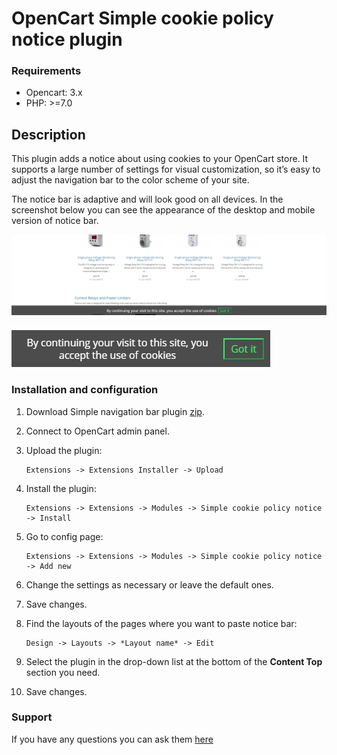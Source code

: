 # OpenCart Simple cookie policy notice plugin

### Requirements

* Opencart: 3.x
* PHP: >=7.0

## Description

This plugin adds a notice about using cookies to your OpenCart store. It supports a large number of settings for visual customization, so it’s easy to adjust the navigation bar to the color scheme of your site.

The notice bar is adaptive and will look good on all devices. In the screenshot below you can see the appearance of the desktop and mobile version of notice bar.

![Desktop version](./docs/img/desktop.jpg)

![Mobile version](./docs/img/mobile.jpg)

### Installation and configuration

1. Download Simple navigation bar plugin [zip](./Simple-cookie-policy-notice.ocmod.zip).

2. Connect to OpenCart admin panel.

3. Upload the plugin:

    ```
    Extensions -> Extensions Installer -> Upload
    ```

4. Install the plugin:

    ```
    Extensions -> Extensions -> Modules -> Simple cookie policy notice -> Install
    ```

5. Go to config page:

    ```
    Extensions -> Extensions -> Modules -> Simple cookie policy notice -> Add new
    ```

6. Change the settings as necessary or leave the default ones.

7. Save changes.

8. Find the layouts of the pages where you want to paste notice bar:

    ```
    Design -> Layouts -> *Layout name* -> Edit
    ```

9. Select the plugin in the drop-down list at the bottom of the **Content Top** section you need.

10. Save changes.

### Support

If you have any questions you can ask them [here](https://github.com/overvis/opencart-plugins/issues)